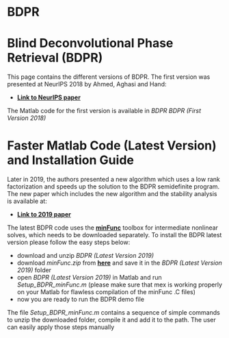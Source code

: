 # BDPR

# Blind Deconvolutional Phase Retrieval (BDPR)
This page contains the different versions of BDPR. The first version was presented at NeurIPS 2018 by Ahmed, Aghasi and Hand:

* [**Link to NeurIPS paper**](http://papers.nips.cc/paper/8207-blind-deconvolutional-phase-retrieval-via-convex-programming)

The Matlab code for the first version is available in *BDPR BDPR (First Version 2018)*

# Faster Matlab Code (Latest Version) and Installation Guide
Later in 2019, the authors presented a new algorithm which uses a low rank factorization and speeds up the solution to the BDPR semidefinite program. The new paper which includes the new algorithm and the stability analysis is available at:

* [**Link to 2019 paper**](https://arxiv.org/)

The latest BDPR code uses the [**minFunc**](https://www.cs.ubc.ca/~schmidtm/Software/minFunc.html) toolbox for intermediate nonlinear solves, which needs to be downloaded separately. To install the BDPR latest version please follow the easy steps below:

* download and unzip *BDPR (Latest Version 2019)*
* download *minFunc.zip* from [**here**](https://www.cs.ubc.ca/~schmidtm/Software/minFunc.html) and save it in the *BDPR (Latest Version 2019)* folder
* open *BDPR (Latest Version 2019)* in Matlab and run *Setup_BDPR_minFunc.m* (please make sure that mex is working properly on your Matlab for flawless compilation of the minFunc .C files)
* now you are ready to run the BDPR demo file

The file *Setup_BDPR_minFunc.m* contains a sequence of simple commands to unzip the downloaded folder, compile it and add it to the path. The user can easily apply those steps manually





